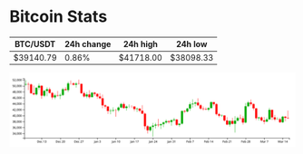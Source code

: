 # Bitcoin Stats

BTC/USDT|24h change|24h high|24h low|
|---|---|---|---|
|$39140.79|0.86%|$41718.00|$38098.33|

<img src="./chart.svg">
